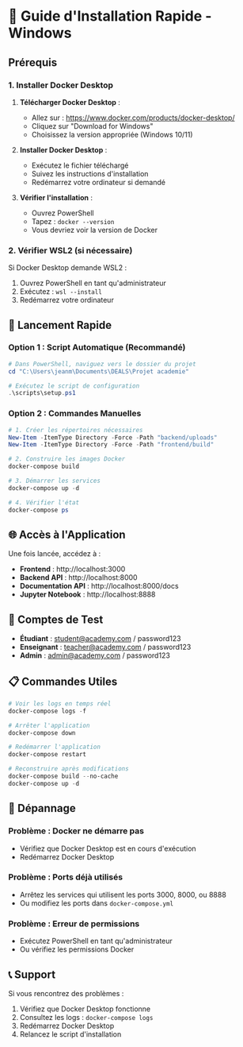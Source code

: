 # 🚀 Guide d'Installation Rapide - Windows

## Prérequis

### 1. Installer Docker Desktop

1. **Télécharger Docker Desktop** :
   - Allez sur : https://www.docker.com/products/docker-desktop/
   - Cliquez sur "Download for Windows"
   - Choisissez la version appropriée (Windows 10/11)

2. **Installer Docker Desktop** :
   - Exécutez le fichier téléchargé
   - Suivez les instructions d'installation
   - Redémarrez votre ordinateur si demandé

3. **Vérifier l'installation** :
   - Ouvrez PowerShell
   - Tapez : `docker --version`
   - Vous devriez voir la version de Docker

### 2. Vérifier WSL2 (si nécessaire)

Si Docker Desktop demande WSL2 :
1. Ouvrez PowerShell en tant qu'administrateur
2. Exécutez : `wsl --install`
3. Redémarrez votre ordinateur

## 🎯 Lancement Rapide

### Option 1 : Script Automatique (Recommandé)

```powershell
# Dans PowerShell, naviguez vers le dossier du projet
cd "C:\Users\jeanm\Documents\DEALS\Projet academie"

# Exécutez le script de configuration
.\scripts\setup.ps1
```

### Option 2 : Commandes Manuelles

```powershell
# 1. Créer les répertoires nécessaires
New-Item -ItemType Directory -Force -Path "backend/uploads"
New-Item -ItemType Directory -Force -Path "frontend/build"

# 2. Construire les images Docker
docker-compose build

# 3. Démarrer les services
docker-compose up -d

# 4. Vérifier l'état
docker-compose ps
```

## 🌐 Accès à l'Application

Une fois lancée, accédez à :

- **Frontend** : http://localhost:3000
- **Backend API** : http://localhost:8000
- **Documentation API** : http://localhost:8000/docs
- **Jupyter Notebook** : http://localhost:8888

## 🔑 Comptes de Test

- **Étudiant** : student@academy.com / password123
- **Enseignant** : teacher@academy.com / password123
- **Admin** : admin@academy.com / password123

## 📋 Commandes Utiles

```powershell
# Voir les logs en temps réel
docker-compose logs -f

# Arrêter l'application
docker-compose down

# Redémarrer l'application
docker-compose restart

# Reconstruire après modifications
docker-compose build --no-cache
docker-compose up -d
```

## 🔧 Dépannage

### Problème : Docker ne démarre pas
- Vérifiez que Docker Desktop est en cours d'exécution
- Redémarrez Docker Desktop

### Problème : Ports déjà utilisés
- Arrêtez les services qui utilisent les ports 3000, 8000, ou 8888
- Ou modifiez les ports dans `docker-compose.yml`

### Problème : Erreur de permissions
- Exécutez PowerShell en tant qu'administrateur
- Ou vérifiez les permissions Docker

## 📞 Support

Si vous rencontrez des problèmes :
1. Vérifiez que Docker Desktop fonctionne
2. Consultez les logs : `docker-compose logs`
3. Redémarrez Docker Desktop
4. Relancez le script d'installation

